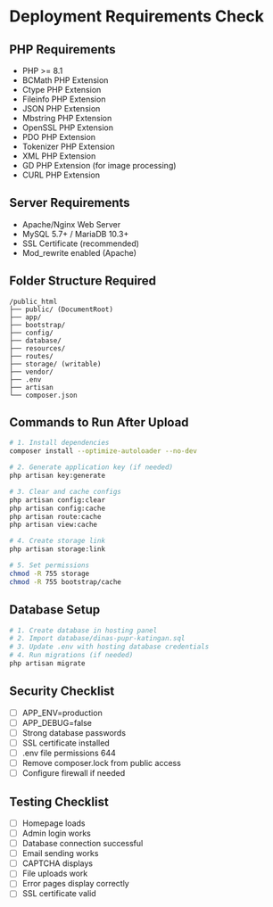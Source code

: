 # Deployment Requirements Check

## PHP Requirements
- PHP >= 8.1
- BCMath PHP Extension
- Ctype PHP Extension  
- Fileinfo PHP Extension
- JSON PHP Extension
- Mbstring PHP Extension
- OpenSSL PHP Extension
- PDO PHP Extension
- Tokenizer PHP Extension
- XML PHP Extension
- GD PHP Extension (for image processing)
- CURL PHP Extension

## Server Requirements
- Apache/Nginx Web Server
- MySQL 5.7+ / MariaDB 10.3+
- SSL Certificate (recommended)
- Mod_rewrite enabled (Apache)

## Folder Structure Required
```
/public_html
├── public/ (DocumentRoot)
├── app/
├── bootstrap/
├── config/
├── database/
├── resources/
├── routes/
├── storage/ (writable)
├── vendor/
├── .env
├── artisan
└── composer.json
```

## Commands to Run After Upload
```bash
# 1. Install dependencies
composer install --optimize-autoloader --no-dev

# 2. Generate application key (if needed)
php artisan key:generate

# 3. Clear and cache configs
php artisan config:clear
php artisan config:cache
php artisan route:cache
php artisan view:cache

# 4. Create storage link
php artisan storage:link

# 5. Set permissions
chmod -R 755 storage
chmod -R 755 bootstrap/cache
```

## Database Setup
```bash
# 1. Create database in hosting panel
# 2. Import database/dinas-pupr-katingan.sql
# 3. Update .env with hosting database credentials
# 4. Run migrations (if needed)
php artisan migrate
```

## Security Checklist
- [ ] APP_ENV=production
- [ ] APP_DEBUG=false  
- [ ] Strong database passwords
- [ ] SSL certificate installed
- [ ] .env file permissions 644
- [ ] Remove composer.lock from public access
- [ ] Configure firewall if needed

## Testing Checklist
- [ ] Homepage loads
- [ ] Admin login works
- [ ] Database connection successful
- [ ] Email sending works
- [ ] CAPTCHA displays
- [ ] File uploads work
- [ ] Error pages display correctly
- [ ] SSL certificate valid